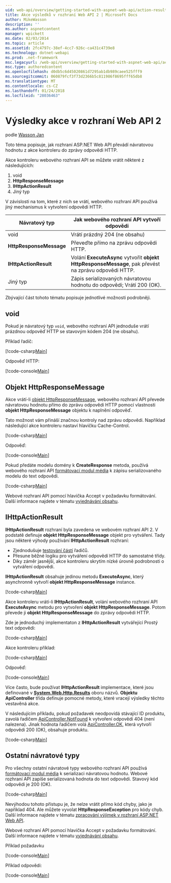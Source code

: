 ```yaml
---
uid: web-api/overview/getting-started-with-aspnet-web-api/action-results
title: Akce výsledků v rozhraní Web API 2 | Microsoft Docs
author: MikeWasson
description: ''
ms.author: aspnetcontent
manager: wpickett
ms.date: 02/03/2014
ms.topic: article
ms.assetid: 2fc4797c-38ef-4cc7-926c-ca431c4739e8
ms.technology: dotnet-webapi
ms.prod: .net-framework
msc.legacyurl: /web-api/overview/getting-started-with-aspnet-web-api/action-results
msc.type: authoredcontent
ms.openlocfilehash: d0db5c6d45020861d7295ab1db989caee525fff9
ms.sourcegitcommit: 060879fcf3f73d2366b5c811986f8695fff65db8
ms.translationtype: MT
ms.contentlocale: cs-CZ
ms.lasthandoff: 01/24/2018
ms.locfileid: "28036463"
---
```

<a name="action-results-in-web-api-2"></a>Výsledky akce v rozhraní Web API 2
====================
podle [Wasson Jan](https://github.com/MikeWasson)

Toto téma popisuje, jak rozhraní ASP.NET Web API převádí návratovou hodnotu z akce kontroleru do zprávy odpovědi HTTP.

Akce kontroleru webového rozhraní API se můžete vrátit některé z následujících:

1. void
2. **HttpResponseMessage**
3. **IHttpActionResult**
4. Jiný typ

V závislosti na tom, které z nich se vrátí, webového rozhraní API používá jiný mechanismus k vytvoření odpovědi HTTP.

| Návratový typ | Jak webového rozhraní API vytvoří odpovědi |
| --- | --- |
| void | Vrátí prázdný 204 (ne obsahu) |
| **HttpResponseMessage** | Převeďte přímo na zprávu odpovědi HTTP. |
| **IHttpActionResult** | Volání **ExecuteAsync** vytvořit **objekt HttpResponseMessage**, pak převést na zprávu odpovědi HTTP. |
| Jiný typ | Zápis serializovaných návratovou hodnotu do odpovědi; Vrátí 200 (OK). |

Zbývající část tohoto tématu popisuje jednotlivé možnosti podrobněji.

## <a name="void"></a>void

Pokud je návratový typ `void`, webového rozhraní API jednoduše vrátí prázdnou odpověď HTTP se stavovým kódem 204 (ne obsahu).

Příklad řadič:

[!code-csharp[Main](action-results/samples/sample1.cs)]

Odpověď HTTP:

[!code-console[Main](action-results/samples/sample2.cmd)]

## <a name="httpresponsemessage"></a>Objekt HttpResponseMessage

Akce vrátí-li [objekt HttpResponseMessage](https://msdn.microsoft.com/library/system.net.http.httpresponsemessage.aspx), webového rozhraní API převede návratovou hodnotu přímo do zprávu odpovědi HTTP pomocí vlastnosti **objekt HttpResponseMessage** objektu k naplnění odpověď.

Tato možnost vám přináší značnou kontroly nad zprávu odpovědi. Například následující akce kontroleru nastaví hlavičku Cache-Control.

[!code-csharp[Main](action-results/samples/sample3.cs)]

Odpověď:

[!code-console[Main](action-results/samples/sample4.cmd?highlight=2)]

Pokud předáte modelu domény k **CreateResponse** metoda, používá webového rozhraní API [formátovací modul média](../formats-and-model-binding/media-formatters.md) k zápisu serializovaného modelu do text odpovědi.

[!code-csharp[Main](action-results/samples/sample5.cs)]

Webové rozhraní API pomocí hlavička Accept v požadavku formátování. Další informace najdete v tématu [vyjednávání obsahu](../formats-and-model-binding/content-negotiation.md).

## <a name="ihttpactionresult"></a>IHttpActionResult

**IHttpActionResult** rozhraní byla zavedena ve webovém rozhraní API 2. V podstatě definuje **objekt HttpResponseMessage** objekt pro vytváření. Tady jsou některé výhody používání **IHttpActionResult** rozhraní:

- Zjednodušuje [testování částí](../testing-and-debugging/unit-testing-controllers-in-web-api.md) řadičů.
- Přesune běžné logiku pro vytváření odpovědí HTTP do samostatné třídy.
- Díky záměr jasnější, akce kontroleru skrytím nízké úrovně podrobnosti o vytváření odpovědi.

**IHttpActionResult** obsahuje jedinou metodu **ExecuteAsync**, který asynchronně vytvoří **objekt HttpResponseMessage** instance.

[!code-csharp[Main](action-results/samples/sample6.cs)]

Akce kontroleru vrátí-li **IHttpActionResult**, volání webového rozhraní API **ExecuteAsync** metodu pro vytvoření **objekt HttpResponseMessage**. Potom převede ji **objekt HttpResponseMessage** do zprávy odpovědi HTTP.

Zde je jednoduchý implementaton z **IHttpActionResult** vytvářející Prostý text odpovědi:

[!code-csharp[Main](action-results/samples/sample7.cs)]

Akce kontroleru příklad:

[!code-csharp[Main](action-results/samples/sample8.cs)]

Odpověď:

[!code-console[Main](action-results/samples/sample9.cmd)]

Více často, bude používat **IHttpActionResult** implementace, které jsou definované v  **[System.Web.Http.Results](https://msdn.microsoft.com/library/system.web.http.results.aspx)**  oboru názvů. **Objektu ApiController** třída definuje pomocné metody, které vracejí výsledky těchto vestavěná akce.

V následujícím příkladu, pokud požadavek neodpovídá stávající ID produktu, zavolá řadičem [ApiController.NotFound](https://msdn.microsoft.com/library/system.web.http.apicontroller.notfound.aspx) k vytvoření odpovědi 404 (není nalezena). Jinak hodnota řadičem volá [ApiController.OK](https://msdn.microsoft.com/library/dn314591.aspx), která vytvoří odpovědi 200 (OK), obsahuje produktu.

[!code-csharp[Main](action-results/samples/sample10.cs)]

## <a name="other-return-types"></a>Ostatní návratové typy

Pro všechny ostatní návratové typy webového rozhraní API používá [formátovací modul média](../formats-and-model-binding/media-formatters.md) k serializaci návratovou hodnotu. Webové rozhraní API zapíše serializovaná hodnota do text odpovědi. Stavový kód odpovědi je 200 (OK).

[!code-csharp[Main](action-results/samples/sample11.cs)]

Nevýhodou tohoto přístupu je, že nelze vrátit přímo kód chyby, jako je například 404. Ale můžete vyvolat **HttpResponseException** pro kódy chyb. Další informace najdete v tématu [zpracování výjimek v rozhraní ASP.NET Web API](../error-handling/exception-handling.md).

Webové rozhraní API pomocí hlavička Accept v požadavku formátování. Další informace najdete v tématu [vyjednávání obsahu](../formats-and-model-binding/content-negotiation.md).

Příklad požadavku

[!code-console[Main](action-results/samples/sample12.cmd)]

Příklad odpovědi:

[!code-console[Main](action-results/samples/sample13.cmd)]
